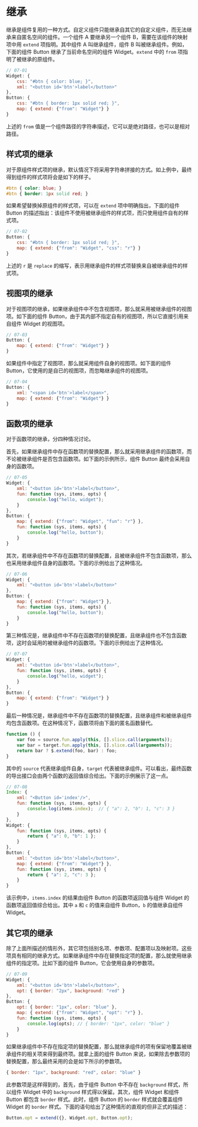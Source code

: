 # 继承

继承是组件复用的一种方式。自定义组件只能继承自其它的自定义组件，而无法继承来自匿名空间的组件。一个组件 A 要继承另一个组件 B，需要在该组件的映射项中用 `extend` 项指明。其中组件 A 叫继承组件，组件 B 叫被继承组件。例如，下面的组件 Button 继承了当前命名空间的组件 Widget。`extend` 中的 `from` 项指明了被继承的原组件。

```js
// 07-01
Widget: {
    css: "#btn { color: blue; }",
    xml: "<button id='btn'>label</button>"
},
Button: {
    css: "#btn { border: 1px solid red; }",
    map: { extend: {"from": "Widget"} }
}
```

上述的 `from` 值是一个组件路径的字符串描述，它可以是绝对路径，也可以是相对路径。

## 样式项的继承

对于原组件样式项的继承，默认情况下将采用字符串拼接的方式。如上例中，最终得到组件的样式项将会是如下的样子。

```css
#btn { color: blue; }
#btn { border: 1px solid red; }
```

如果希望替换掉原组件的样式项，可以在 `extend` 项中明确指出，下面的组件 Button 的描述指出：该组件不使用被继承组件的样式项，而只使用组件自有的样式项。

```js
// 07-02
Button: {
    css: "#btn { border: 1px solid red; }",
    map: { extend: {"from": "Widget", "css": "r"} }
} 
```

上述的 `r` 是 `replace` 的缩写，表示用继承组件的样式项替换来自被继承组件的样式项。

## 视图项的继承

对于视图项的继承，如果继承组件中不包含视图项，那么就采用被继承组件的视图项。如下面的组件 Button，由于其内部不指定自有的视图项，所以它直接引用来自组件 Widget 的视图项。

```js
// 07-03
Button: {
    map: { extend: {"from": "Widget"} }
}
```

如果组件中指定了视图项，那么就采用组件自身的视图项。如下面的组件 Button，它使用的是自已的视图项，而忽略继承组件的视图项。

```js
// 07-04
Button: {
    xml: "<span id='btn'>label</span>",
    map: { extend: {"from": "Widget"} }
}
```
 
## 函数项的继承

对于函数项的继承，分四种情况讨论。

首先，如果继承组件中存在函数项的替换配置，那么就采用继承组件的函数项，而不论被继承组件是否包含函数项。如下面的示例所示，组件 Button 最终会采用自身的函数项。

```js
// 07-05
Widget: {
    xml: "<button id='btn'>label</button>",
    fun: function (sys, items, opts) {
        console.log("hello, widget");
    }
},
Button: {
    map: { extend: {"from": "Widget", "fun": "r"} },
    fun: function (sys, items, opts) {
        console.log("hello, button");
    }
}
```

其次，若继承组件中不存在函数项的替换配置，且被继承组件不包含函数项，那么也采用继承组件自身的函数项。下面的示例给出了这种情况。

```js
// 07-06
Widget: {
    xml: "<button id='btn'>label</button>"
},
Button: {
    map: { extend: {"from": "Widget"} },
    fun: function (sys, items, opts) {
        console.log("hello, button");
    }
}
```

第三种情况是，继承组件中不存在函数项的替换配置，且继承组件也不包含函数项，这时会延用的被继承组件的函数项。下面的示例给出了这种情况。

```js
// 07-07
Widget: {
    xml: "<button id='btn'>label</button>",
    fun: function (sys, items, opts) {
        console.log("hello, widget");
    }
},
Button: {
    map: { extend: {"from": "Widget"} }
}
```

最后一种情况是，继承组件中不存在函数项的替换配置，且继承组件和被继承组件均包含函数项。在这种情况下，函数项将由下面的匿名函数替代。

```js
function () {
    var foo = source.fun.apply(this, [].slice.call(arguments));
    var bar = target.fun.apply(this, [].slice.call(arguments));
    return bar ? $.extend(foo, bar) : foo;
} 
```

其中的 `source` 代表继承组件自身，`target` 代表被继承组件。可以看出，最终函数的导出接口会由两个函数的返回值综合给出。下面的示例展示了这一点。

```js
// 07-08
Index: {
    xml: "<Button id='index'/>",
    fun: function (sys, items, opts) {
        console.log(items.index);  // { "a": 2, "b": 1, "c": 3 }
    }
},
Widget: {
    fun: function (sys, items, opts) {
        return { "a": 0, "b": 1 };
    }
},
Button: {
    xml: "<button id='btn'>label</button>",
    map: { extend: {"from": "Widget"} },
    fun: function (sys, items, opts) {
        return { "a": 2, "c": 3 };
    }
}
```

该示例中，`items.index` 的结果由组件 Button 的函数项返回值与组件 Widget 的函数项返回值综合给出。其中 `a` 和 `c` 的值来自组件 Button，`b` 的值继承自组件 Widget。

## 其它项的继承

除了上面所描述的情形外，其它项包括别名项、参数项、配置项以及映射项。这些项具有相同的继承方式。如果继承组件中存在替换指定项的配置，那么就使用继承组件的指定项。比如下面的组件 Button，它会使用自身的参数项。

```js
// 07-09
Widget: {
    xml: "<button id='btn'>label</button>",
    opt: { border: "2px", background: "red" }
},
Button: {
    opt: { border: "1px", color: "blue" },
    map: { extend: {"from": "Widget", "opt": "r"} },
    fun: function (sys, items, opts) {
        console.log(opts); // { border: "1px", color: "blue" }
    }
}
```

如果继承组件中不存在指定项的替换配置，那么就继承组件的项有保留地覆盖被继承组件的相关项来得到最终项。就拿上面的组件 Button 来说，如果除去参数项的替换配置，那么最终采用的会是如下所示的参数项。

```js
{ border: "1px", background: "red", color: "blue" }
```

此参数项是这样得到的，首先，由于组件 Button 中不存在 `background` 样式，所以组件 Widget 中的 `background` 样式得以保留。其次，组件 Widget 和组件 Button 都包含 `border` 样式。此时，组件 Button 的 `border` 样式就会覆盖组件 Widget 的 `border` 样式。下面的语句给出了这种情形的直观的但非正式的描述：

```js
Button.opt = extend({}, Widget.opt, Button.opt);
```